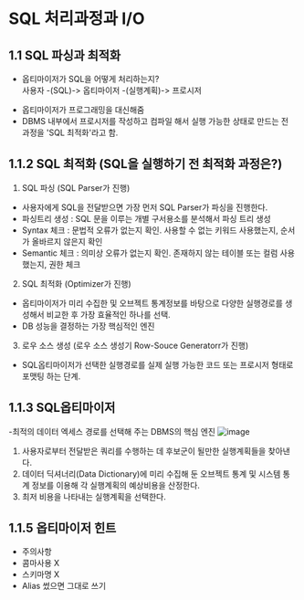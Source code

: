 # SQL 처리과정과 I/O
## 1.1 SQL 파싱과 최적화

* 옵티마이저가 SQL을 어떻게 처리하는지? <br>
사용자 -(SQL)-> 옵티마이저 -(실행계획)-> 프로시저 <br>
- 옵티마이저가 프로그래밍을 대신해줌
- DBMS 내부에서 프로시저를 작성하고 컴파일 해서 실행 가능한 상태로 만드는 전 과정을 'SQL 최적화'라고 함. 

## 1.1.2 SQL 최적화 (SQL을 실행하기 전 최적화 과정은?)
1) SQL 파싱 (SQL Parser가 진행)
- 사용자에게 SQL을 전달받으면 가장 먼저 SQL Parser가 파싱을 진행한다. 
- 파싱트리 생성 : SQL 문을 이루는 개별 구서용소를 분석해서 파싱 트리 생성
- Syntax 체크 : 문법적 오류가 없는지 확인. 사용할 수 없는 키워드 사용했는지, 순서가 올바르지 않은지 확인
- Semantic 체크 : 의미상 오류가 없는지 확인. 존재하지 않는 테이블 또는 컬럼 사용했는지, 권한 체크

2) SQL 최적화 (Optimizer가 진행)
- 옵티마이저가 미리 수집한 및 오브젝트 통계정보를 바탕으로 다양한 실행경로를 생성해서 비교한 후 가장 효율적인 하나를 선택.
- DB 성능을 결정하는 가장 핵심적인 엔진

3) 로우 소스 생성 (로우 소스 생성기 Row-Souce Generatorr가 진행)
- SQL옵티마이저가 선택한 실행경로를 실제 실행 가능한 코드 또는 프로시저 형태로 포맷팅 하는 단계. 

## 1.1.3 SQL옵티마이저 
-최적의 데이터 엑세스 경로를 선택해 주는 DBMS의 핵심 엔진 
![image](https://user-images.githubusercontent.com/55049159/232272299-6a4fb047-bf67-4938-9ddc-40a6d3418734.png)
1) 사용자로부터 전달받은 쿼리를 수행하는 데 후보군이 될만한 실행계획들을 찾아낸다.
2) 데이터 딕셔너리(Data Dictionary)에 미리 수집해 둔 오브젝트 통계 및 시스템 통계 정보를 이용해 각 실행계획의 예상비용을 산정한다.
3) 최저 비용을 나타내는 실행계획을 선택한다. 

## 1.1.5 옵티마이저 힌트 
* 주의사항
* 콤마사용 X
* 스키마명 X
* Alias 썼으면 그대로 쓰기 
